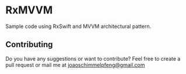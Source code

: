 # RxMVVM
Sample code using RxSwift and MVVM architectural pattern.

## Contributing
Do you have any suggestions or want to contribute? Feel free to create a pull request or mail me at joaoschimmelpfeng@gmail.com


